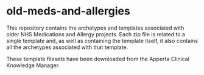 # old-meds-and-allergies

This repository contains the archetypes and templates associated with older NHS Medications and Allergy projects. Each zip file is related to a single template and, as well as containing the template itself, it also contains all the archetypes associated with that template.

These template filesets have been downloaded from the Apperta Clinical Knowledge Manager.
